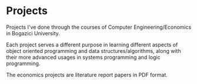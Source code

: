 # Projects
Projects I've done through the courses of Computer Engineering/Economics in Bogazici University.

Each project serves a different purpose in learning different aspects of object oriented programming and data structures/algorithms, along with their more advanced usages in systems programming and logic programming.


The economics projects are literature report papers in PDF format.

